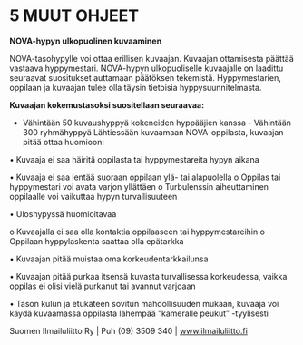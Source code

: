 # 5 MUUT OHJEET

**NOVA-hypyn ulkopuolinen kuvaaminen**

NOVA-tasohypylle voi ottaa erillisen kuvaajan. Kuvaajan ottamisesta
päättää vastaava hyppymestari. NOVA-hypyn ulkopuoliselle kuvaajalle on
laadittu seuraavat suositukset auttamaan päätöksen tekemistä.
Hyppymestarien, oppilaan ja kuvaajan tulee olla täysin tietoisia
hyppysuunnitelmasta.

**Kuvaajan kokemustasoksi suositellaan seuraavaa:**

- Vähintään 50 kuvaushyppyä kokeneiden hyppääjien kanssa - Vähintään 300
ryhmähyppyä Lähtiessään kuvaamaan NOVA-oppilasta, kuvaajan pitää ottaa
huomioon:

• Kuvaaja ei saa häiritä oppilasta tai hyppymestareita hypyn aikana

• Kuvaaja ei saa lentää suoraan oppilaan ylä- tai alapuolella o Oppilas
tai hyppymestari voi avata varjon yllättäen o Turbulenssin aiheuttaminen
oppilaalle voi vaikuttaa hypyn turvallisuuteen

• Uloshypyssä huomioitavaa

o Kuvaajalla ei saa olla kontaktia oppilaaseen tai hyppymestareihin o
Oppilaan hyppylaskenta saattaa olla epätarkka

• Kuvaajan pitää muistaa oma korkeudentarkkailunsa

• Kuvaajan pitää purkaa itsensä kuvasta turvallisessa korkeudessa,
vaikka oppilas ei olisi vielä purkanut tai avannut varjoaan

• Tason kulun ja etukäteen sovitun mahdollisuuden mukaan, kuvaaja voi
käydä kuvaamassa oppilasta lähempää ”kameralle peukut” -tyylisesti

Suomen Ilmailuliitto Ry | Puh (09) 3509 340 | www.ilmailuliitto.fi
